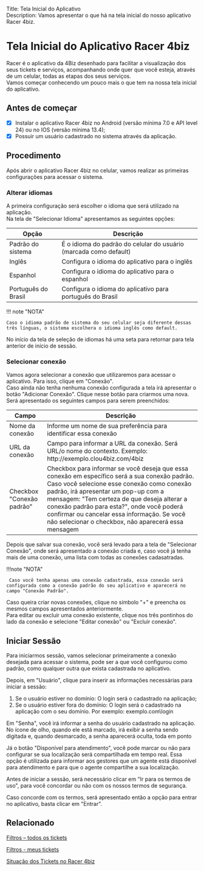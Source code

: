 Title: Tela Inicial do Aplicativo  
Description: Vamos apresentar o que há na tela inicial do nosso aplicativo Racer 4biz.

# Tela Inicial do Aplicativo Racer 4biz

Racer é o aplicativo da 4Biz desenhado para facilitar a visualização dos seus tickets e serviços, acompanhando onde quer que você esteja, através de um celular, todas as etapas dos seus serviços.  
Vamos começar conhecendo um pouco mais o que tem na nossa tela inicial do aplicativo.

## Antes de começar

- [x] Instalar o aplicativo Racer 4biz no Android (versão mínima 7.0 e API level 24) ou no IOS (versão mínima 13.4);  
- [x] Possuir um usuário cadastrado no sistema através da aplicação.

## Procedimento  

Após abrir o aplicativo Racer 4biz no celular, vamos realizar as primeiras configurações para acessar o sistema.

### Alterar idiomas

A primeira configuração será escolher o idioma que será utilizado na aplicação.  
Na tela de "Selecionar Idioma" apresentamos as seguintes opções:

|Opção|Descrição|
|-----|---------|
|Padrão do sistema|É o idioma do padrão do celular do usuário (marcada como default)|
|Inglês| Configura o idioma do aplicativo para o inglês|
|Espanhol|Configura o idioma do aplicativo para o espanhol|
|Português do Brasil|Configura o idioma do aplicativo para português do Brasil|

!!! note "NOTA"

    Caso o idioma padrão de sistema do seu celular seja diferente dessas três línguas, o sistema escolhera o idioma inglês como default.
    
No início da tela de seleção de idiomas há uma seta para retornar para tela anterior de início de sessão.

### Selecionar conexão

Vamos agora selecionar a conexão que utilizaremos para acessar o aplicativo. Para isso, clique em "Conexão".  
Caso ainda não tenha nenhuma conexão configurada a tela irá apresentar o botão "Adicionar Conexão". Clique nesse botão para criarmos uma nova.  
Será apresentado os seguintes campos para serem preenchidos:

|Campo|Descrição|
|-----|---------|
|Nome da conexão| Informe um nome de sua preferência para identificar essa conexão|
|URL da conexão|Campo para informar a URL da conexão. Será URL/o nome do contexto. Exemplo: http://<span></span>exemplo.clou4biz.com/4biz|
|Checkbox "Conexão padrão"|Checkbox para informar se você deseja que essa conexão em específico será a sua conexão padrão. Caso você selecione esse conexão como conexão padrão, irá apresentar um pop-up com a mensagem: "Tem certeza de que deseja alterar a conexão padrão para esta?", onde você poderá confirmar ou cancelar essa informação. Se você não selecionar o checkbox, não aparecerá essa mensagem|

Depois que salvar sua conexão, você será levado para a tela de "Selecionar Conexão", onde será apresentado a conexão criada e, caso você já tenha mais de uma conexão, uma lista com todas as conexões cadasatradas.

!!!note "NOTA"

     Caso você tenha apenas uma conexão cadastrada, essa conexão será configurada como a conexão padrão do seu aplicativo e aparecerá no campo "Conexão Padrão".
     
Caso queira criar novas conexões, clique no símbolo "+" e preencha os mesmos campos apresentados anteriormente.  
Para editar ou excluir uma conexão existente, clique nos três pontinhos do lado da conexão e selecione "Editar conexão" ou "Excluir conexão".

## Iniciar Sessão

Para iniciarmos sessão, vamos selecionar primeiramente a conexão desejada para acessar o sistema, pode ser a que você configurou como padrão, como qualquer outra que exista cadastrada no aplicativo.

Depois, em "Usuário", clique para inserir as informações necessárias para iniciar a sessão:

1. Se o usuário estiver no domínio: O login será o cadastrado na aplicação;  
2. Se o usuário estiver fora do domínio: O login será o cadastrado na aplicação com o seu domínio. Por exemplo: exemplo.com\login  

Em "Senha", você irá informar a senha do usuário cadastrado na aplicação. No ícone de olho, quando ele está marcado, irá exibir a senha sendo digitada e, quando desmarcado, a senha aparecerá oculta, toda em ponto  

Já o botão "Disponível para atendimento", você pode marcar ou não para configurar se sua localização será compartilhada em tempo real. Essa opção é utilizada para informar aos gestores que um agente está disponível para atendimento e para que o agente compartilhe a sua localização.

Antes de iniciar a sessão, será necessário clicar em "Ir para os termos de uso", para você concordar ou não com os nossos termos de segurança. 

Caso concorde com os termos, será apresentado então a opção para entrar no aplicativo, basta clicar em "Entrar".

## Relacionado

[Filtros – todos os tickets](/pt-br/4biz-helium/additional-features/racer-4biz-app/all-tickets-filter.html)

[Filtros - meus tickets](/pt-br/4biz-helium/additional-features/racer-4biz-app/my-tickets-filters.html)

[Situação dos Tickets no Racer 4biz](/pt-br/4biz-helium/additional-features/racer-4biz-app/ticket-status-racer.html)
